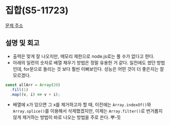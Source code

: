 # 집합(S5-11723)

[문제 주소](https://www.acmicpc.net/problem/11723)

## 설명 및 회고

- 출력은 맞게 잘 나오지만, 메모리 제한으로 node.js로는 풀 수가 없다고 한다.
- 아래의 일련의 숫자로 배열 채우기 방법은 정말 유용한 거 같다. 일전에도 썼던 방법인데, for문으로 돌리는 것 보다 훨씬 이뻐보인다. 성능은 어떤 것이 더 좋은지는 잘 모르겠다.

```javascript
const allArr = Array(20)
  .fill(1)
  .map((v, i) => v + i);
```

- 배열에 x가 있으면 그 x를 제거하고자 할 때, 이전에는 `Array.indexOf()`와 `Array.splice()`를 이용해서 삭제했겠지만, 이제는 `Array.filter()`로 번거롭지 않게 제거하는 방법이 바로 나오는 방법을 주로 쓴다. 뿌-듯
